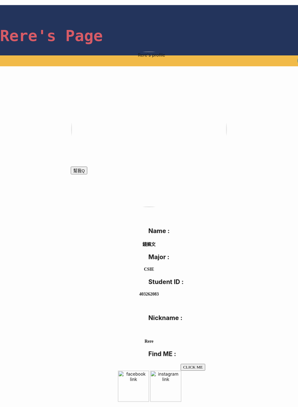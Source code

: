 <link href="https://fonts.googleapis.com/css?family=Lobster" rel="stylesheet" type="text/css">
<html>
<head>
<script src="//s3-ap-northeast-1.amazonaws.com/justfont-user-script/jf-34582.js"></script>
<script src="https://ajax.googleapis.com/ajax/libs/jquery/3.2.1/jquery.min.js"></script>
<script src="/jquery/jquery-1.11.1.min.js"></script>
<script>
  $(document).ready(function() {
    $("button").css("color", "red");
    $("button").css("background", "white");
    $("#tofind").hide();
    $("button").click(function(){
      $("#tofind").fadeIn("3000");
    });
    $("button").mouseenter(function(){
      $("button").css("color", "#F1BA48");
      $("button").css("background", "#328DAA");
    });
  });
</script>
</head>
<body background="https://s-media-cache-ak0.pinimg.com/564x/12/4e/3c/124e3c48e44a1f215254ea311c0eda36.jpg">
<style>
  h1 {
    font-family: Lobster, Monospace;
    color: #D75B66;
    font-size: 50px;
  }
  .img-border {
    border-color: #C1403D;
    border-width: medium;
    border-radius: 50%;
  }
  .absolute {
    position: absolute;
    right: 0;
    left: 0;
  }
  .relative {
    position: relative;
    top: 150px;
  }
  .relative2 {
    position: relative;
    left: 250px;
  }
  .relative3 {
    position: relative;
    left: 350px;
  }
  .center {
    text-align: center;
  }
  p {
    font-size: 20px;
    font-family: Monospace;
  }
  .border {
    border-color: #C1403D;
    border-width: 10px;
    border-style: solid;
    border-radius: 50%;
  }
  .image {
    width: 500px;
  }
  .small-img {
    width: 100px;
  }
</style>
<div style="background-color: #23345C; background-size: cover" class="absolute">
<h1>Rere's Page</h1>
<marquee bgcolor="#F1BA48" behavior="altemate" style="font-family: Lobster, Monospace; font-size: 30px; color: #328DAA">Check out my information down below</marquee>
</div>

<div class="center relative">
  <img class="image img-border" alt="Rere's profile" src="https://scontent-tpe1-1.xx.fbcdn.net/v/t1.0-9/17498727_1259832560773732_1933983040341206493_n.jpg?oh=7362548ede6868731d6325a8c146db5a&oe=59575A14">
</div>

<button id="QQ">幫我Q</button>

<div class="relative">
  <p class="relative2"><b>Name : </b></p>
  <h4 class="center" size="10px"><font face="微軟正黑體">錢姵文</font></h4>
  <p class="relative2"><b>Major : </b></p>
  <h4 class="center" size="10px"><font face="微軟正黑體">CSIE</font></h4>
  <p class="relative2"><b>Student ID : </b></p>
  <h4 class="center" size="10px"><font face="微軟正黑體">403262083</font></h4>
  <p class="relative2"><b>Nickname : </b></p>  
  <h4 class="center" size="10px"><font face="微軟正黑體">Rere</font></h4>
  <p class="relative2"><b>Find ME : </b></p>
  <button class="relative3"><font face="微軟正黑體">CLICK ME</font></button>
  <div id="tofind" class="center">
  <a id="facebook" href="https://www.facebook.com/profile.php?id=100002410016435"><img class="small-img" alt="facebook link" src="http://www.newdesignfile.com/postpic/2011/04/download-facebook-logo-for-website_51278.jpg" border="0"></a>
  <a id="instagram" href="https://www.instagram.com/rere85214/"><img class="small-img" alt="instagram link" src="http://www.freelogovectors.net/wp-content/uploads/2016/12/instagram-logo.png" border="0"></a></div>

</div>
</body>
</html>
